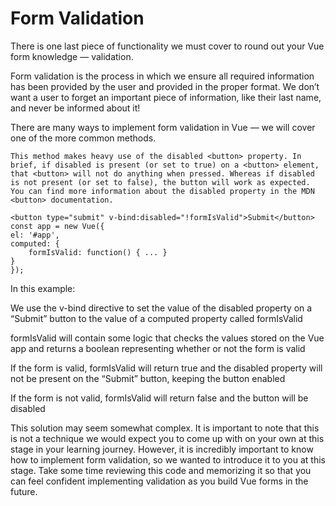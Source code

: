 # Form Validation

There is one last piece of functionality we must cover to round out your Vue form knowledge — validation.

Form validation is the process in which we ensure all required information has been provided by the user and provided in the proper format. We don’t want a user to forget an important piece of information, like their last name, and never be informed about it!

There are many ways to implement form validation in Vue — we will cover one of the more common methods.

    This method makes heavy use of the disabled <button> property. In brief, if disabled is present (or set to true) on a <button> element, that <button> will not do anything when pressed. Whereas if disabled is not present (or set to false), the button will work as expected. You can find more information about the disabled property in the MDN <button> documentation.

    <button type="submit" v-bind:disabled="!formIsValid">Submit</button>
    const app = new Vue({
    el: '#app',
    computed: {
        formIsValid: function() { ... }
    }
    });

In this example:

We use the v-bind directive to set the value of the disabled property on a “Submit” button to the value of a computed property called formIsValid

formIsValid will contain some logic that checks the values stored on the Vue app and returns a boolean representing whether or not the form is valid

If the form is valid, formIsValid will return true and the disabled property will not be present on the “Submit” button, keeping the button enabled

If the form is not valid, formIsValid will return false and the button will be disabled

This solution may seem somewhat complex. It is important to note that this is not a technique we would expect you to come up with on your own at this stage in your learning journey. However, it is incredibly important to know how to implement form validation, so we wanted to introduce it to you at this stage. Take some time reviewing this code and memorizing it so that you can feel confident implementing validation as you build Vue forms in the future.
